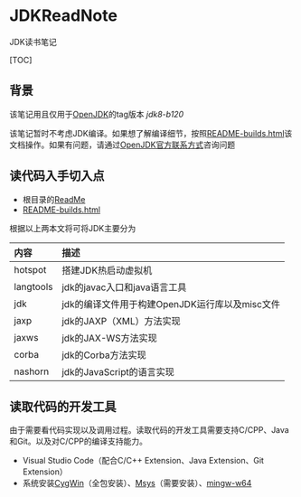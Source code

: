 # JDKReadNote
JDK读书笔记

[TOC]

## 背景

该笔记用且仅用于[OpenJDK](https://github.com/BarryLoo/jdk)的tag版本 _jdk8-b120_ 

该笔记暂时不考虑JDK编译。如果想了解编译细节，按照[README-builds.html](http://hg.openjdk.java.net/jdk8/jdk8/raw-file/tip/README-builds.html)该文档操作。如果有问题，请通过[OpenJDK官方联系方式](https://mail.openjdk.java.net/mailman/listinfo)咨询问题


## 读代码入手切入点

* 根目录的[ReadMe](https://github.com/BarryLoo/jdk/blob/jdk8-b120/README)
* [README-builds.html](http://hg.openjdk.java.net/jdk8/jdk8/raw-file/tip/README-builds.html)

根据以上两本文将可将JDK主要分为

|内容|描述|
|:-|:-|
|hotspot|搭建JDK热启动虚拟机|
|langtools|jdk的javac入口和java语言工具|
|jdk|jdk的编译文件用于构建OpenJDK运行库以及misc文件|
|jaxp|jdk的JAXP（XML）方法实现|
|jaxws|jdk的JAX-WS方法实现|
|corba|jdk的Corba方法实现|
|nashorn|jdk的JavaScript的语言实现|

## 读取代码的开发工具

由于需要看代码实现以及调用过程。读取代码的开发工具需要支持C/CPP、Java和Git。以及对C/CPP的编译支持能力。

* Visual Studio Code（配合C/C++ Extension、Java Extension、Git Extension）
* 系统安装[CygWin](https://www.cygwin.com/)（全包安装）、[Msys](https://www.msys2.org/)（需要安装）、[mingw-w64](http://mingw-w64.org/doku.php/start)


